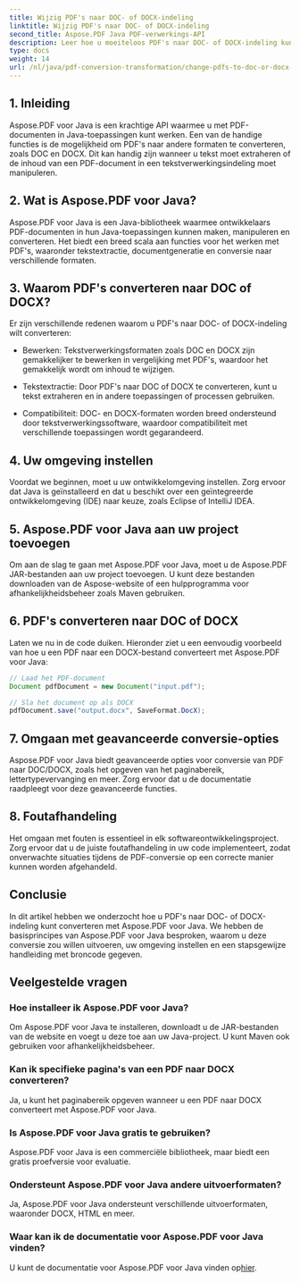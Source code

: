 ```yaml
---
title: Wijzig PDF's naar DOC- of DOCX-indeling
linktitle: Wijzig PDF's naar DOC- of DOCX-indeling
second_title: Aspose.PDF Java PDF-verwerkings-API
description: Leer hoe u moeiteloos PDF's naar DOC- of DOCX-indeling kunt converteren met Aspose.PDF voor Java. Een stapsgewijze handleiding met broncode en veelgestelde vragen voor een naadloze documenttransformatie.
type: docs
weight: 14
url: /nl/java/pdf-conversion-transformation/change-pdfs-to-doc-or-docx-format/
---
```


## 1. Inleiding

Aspose.PDF voor Java is een krachtige API waarmee u met PDF-documenten in Java-toepassingen kunt werken. Een van de handige functies is de mogelijkheid om PDF's naar andere formaten te converteren, zoals DOC en DOCX. Dit kan handig zijn wanneer u tekst moet extraheren of de inhoud van een PDF-document in een tekstverwerkingsindeling moet manipuleren.

## 2. Wat is Aspose.PDF voor Java?

Aspose.PDF voor Java is een Java-bibliotheek waarmee ontwikkelaars PDF-documenten in hun Java-toepassingen kunnen maken, manipuleren en converteren. Het biedt een breed scala aan functies voor het werken met PDF's, waaronder tekstextractie, documentgeneratie en conversie naar verschillende formaten.

## 3. Waarom PDF's converteren naar DOC of DOCX?

Er zijn verschillende redenen waarom u PDF's naar DOC- of DOCX-indeling wilt converteren:

- Bewerken: Tekstverwerkingsformaten zoals DOC en DOCX zijn gemakkelijker te bewerken in vergelijking met PDF's, waardoor het gemakkelijk wordt om inhoud te wijzigen.

- Tekstextractie: Door PDF's naar DOC of DOCX te converteren, kunt u tekst extraheren en in andere toepassingen of processen gebruiken.

- Compatibiliteit: DOC- en DOCX-formaten worden breed ondersteund door tekstverwerkingssoftware, waardoor compatibiliteit met verschillende toepassingen wordt gegarandeerd.

## 4. Uw omgeving instellen

Voordat we beginnen, moet u uw ontwikkelomgeving instellen. Zorg ervoor dat Java is geïnstalleerd en dat u beschikt over een geïntegreerde ontwikkelomgeving (IDE) naar keuze, zoals Eclipse of IntelliJ IDEA.

## 5. Aspose.PDF voor Java aan uw project toevoegen

Om aan de slag te gaan met Aspose.PDF voor Java, moet u de Aspose.PDF JAR-bestanden aan uw project toevoegen. U kunt deze bestanden downloaden van de Aspose-website of een hulpprogramma voor afhankelijkheidsbeheer zoals Maven gebruiken.

## 6. PDF's converteren naar DOC of DOCX

Laten we nu in de code duiken. Hieronder ziet u een eenvoudig voorbeeld van hoe u een PDF naar een DOCX-bestand converteert met Aspose.PDF voor Java:

```java
// Laad het PDF-document
Document pdfDocument = new Document("input.pdf");

// Sla het document op als DOCX
pdfDocument.save("output.docx", SaveFormat.DocX);
```

## 7. Omgaan met geavanceerde conversie-opties

Aspose.PDF voor Java biedt geavanceerde opties voor conversie van PDF naar DOC/DOCX, zoals het opgeven van het paginabereik, lettertypevervanging en meer. Zorg ervoor dat u de documentatie raadpleegt voor deze geavanceerde functies.

## 8. Foutafhandeling

Het omgaan met fouten is essentieel in elk softwareontwikkelingsproject. Zorg ervoor dat u de juiste foutafhandeling in uw code implementeert, zodat onverwachte situaties tijdens de PDF-conversie op een correcte manier kunnen worden afgehandeld.

## Conclusie

In dit artikel hebben we onderzocht hoe u PDF's naar DOC- of DOCX-indeling kunt converteren met Aspose.PDF voor Java. We hebben de basisprincipes van Aspose.PDF voor Java besproken, waarom u deze conversie zou willen uitvoeren, uw omgeving instellen en een stapsgewijze handleiding met broncode gegeven.

## Veelgestelde vragen

### Hoe installeer ik Aspose.PDF voor Java?

Om Aspose.PDF voor Java te installeren, downloadt u de JAR-bestanden van de website en voegt u deze toe aan uw Java-project. U kunt Maven ook gebruiken voor afhankelijkheidsbeheer.

### Kan ik specifieke pagina's van een PDF naar DOCX converteren?

Ja, u kunt het paginabereik opgeven wanneer u een PDF naar DOCX converteert met Aspose.PDF voor Java.

### Is Aspose.PDF voor Java gratis te gebruiken?

Aspose.PDF voor Java is een commerciële bibliotheek, maar biedt een gratis proefversie voor evaluatie.

### Ondersteunt Aspose.PDF voor Java andere uitvoerformaten?

Ja, Aspose.PDF voor Java ondersteunt verschillende uitvoerformaten, waaronder DOCX, HTML en meer.

### Waar kan ik de documentatie voor Aspose.PDF voor Java vinden?

 U kunt de documentatie voor Aspose.PDF voor Java vinden op[hier](https://reference.aspose.com/pdf/java/).